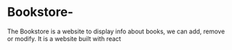 # Bookstore-
The Bookstore is a website to display info about books, we can add, remove or modify. It is a website built with react
